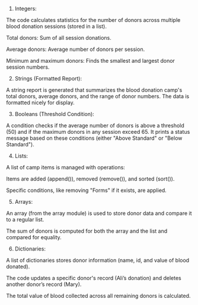 1. Integers:

The code calculates statistics for the number of donors across multiple blood donation sessions (stored in a list).

Total donors: Sum of all session donations.

Average donors: Average number of donors per session.

Minimum and maximum donors: Finds the smallest and largest donor session numbers.

2. Strings (Formatted Report):

A string report is generated that summarizes the blood donation camp's total donors, average donors, and the range of donor numbers. The data is formatted nicely for display.

3. Booleans (Threshold Condition):

A condition checks if the average number of donors is above a threshold (50) and if the maximum donors in any session exceed 65. It prints a status message based on these conditions (either "Above Standard" or "Below Standard").

4. Lists:

A list of camp items is managed with operations:

Items are added (append()), removed (remove()), and sorted (sort()).

Specific conditions, like removing "Forms" if it exists, are applied.

5. Arrays:

An array (from the array module) is used to store donor data and compare it to a regular list.

The sum of donors is computed for both the array and the list and compared for equality.

6. Dictionaries:

A list of dictionaries stores donor information (name, id, and value of blood donated).

The code updates a specific donor's record (Ali’s donation) and deletes another donor’s record (Mary).

The total value of blood collected across all remaining donors is calculated.
